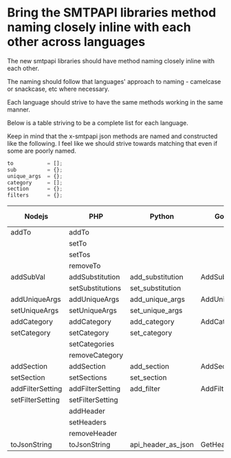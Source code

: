 # Bring the SMTPAPI libraries method naming closely inline with each other across languages

The new smtpapi libraries should have method naming closely inline with each other.

The naming should follow that languages' approach to naming - camelcase or snackcase, etc where necessary.

Each language should strive to have the same methods working in the same manner.

Below is a table striving to be a complete list for each language.

Keep in mind that the x-smtpapi json methods are named and constructed like the following. I feel like we should strive towards matching that even if some are poorly named.

```javascript
to           = [];
sub          = {};
unique_args  = {}; 
category     = [];
section      = {};
filters      = {};
```

| Nodejs              | PHP                 | Python             | Golang             | Proposed camel or snake |
| --------------------| ------------------- | ------------------ | ------------------ | ----------------------- |
| addTo               | addTo               |                    |                    | addTo                   |
|                     | setTo               |                    |                    | REMOVE                  |
|                     | setTos              |                    |                    | setTos                  |
|                     | removeTo            |                    |                    | REMOVE                  |
| addSubVal           | addSubstitution     | add_substitution   | AddSubstitution    | addSubstitution         |
|                     | setSubstitutions    | set_substitution   |                    | setSubstitutions        |
| addUniqueArgs       | addUniqueArgs       | add_unique_args    | AddUniqueArg       | addUniqueArg            |
| setUniqueArgs       | setUniqueArgs       | set_unique_args    |                    | setUniqueArgs           |
| addCategory         | addCategory         | add_category       | AddCategory        | addCategory             |
| setCategory         | setCategory         | set_category       |                    | REMOVE                  |
|                     | setCategories       |                    |                    | setCategories           |
|                     | removeCategory      |                    |                    | REMOVE                  |
| addSection          | addSection          | add_section        | AddSection         | addSection              |
| setSection          | setSections         | set_section        |                    | setSections             |
| addFilterSetting    | addFilterSetting    | add_filter         | AddFilter          | addFilter               |
| setFilterSetting    | setFilterSetting    |                    |                    | setFilters              |
|                     | addHeader           |                    |                    | REMOVE                  |
|                     | setHeaders          |                    |                    | REMOVE                  |
|                     | removeHeader        |                    |                    | REMOVE                  |
| toJsonString        | toJsonString        | api_header_as_json | GetHeaders         | GetHeaders              |




